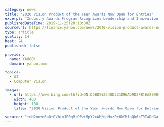 ```yaml
---
category: news
title: "2020 Vision Product of the Year Awards Now Open for Entries"
excerpt: "Industry Awards Program Recognizes Leadership and Innovation in Computer Vision and Visual AI SANTA CLARA, Calif., Nov. 25, 2019 /PRNewswire/ -- The Embedded Vision Alliance ® today announced the call for entries is now open for the third annual Vision Product of the Year Awards. The Awards recognize the innovation and excellence of the ..."
publishedDateTime: 2019-11-25T20:10:00Z
sourceUrl: https://finance.yahoo.com/news/2020-vision-product-awards-now-200500485.html
type: article
quality: 24
heat: 24
published: false

provider:
  name: YAHOO!
  domain: yahoo.com

topics:
  - AI
  - Computer Vision

images:
  - url: https://www.bing.com/th?id=ON.D5BD962540D321D96AD9D2F84EA2E904
    width: 400
    height: 188
    title: "2020 Vision Product of the Year Awards Now Open for Entries"

secured: "+eH2umve6pO+GVbtmJF0gMtOPwiMpY2xWM/npMxzP+6kYMfnQk6cT0TaDdGajEkwuzo9G6TGCWyFgHIHqSQY8CXJ0AY6OMHYYC6wF7oBPhRi9cqZplpXHsTl49gvaMUmjk7Vx8CzOTvSUqQLJDv1LGv0W4xcEdA5edoGFLzHEWp1Etzg5n9K7RvCQ5eF+F17bQmDCqciJrJ1Z50LZjjC1eOGw/yuTR5b1lXjrN0YJzOL5vSbybJLGzdhWDPqAT9s9CFs65/D7hJEB6crrcFNag==;ZGNfZRsdj8lHuP2Q8O9aKw=="
---
```


